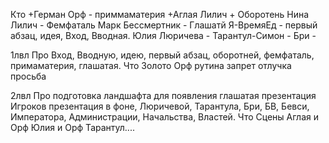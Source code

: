 
Кто
	+Герман Орф 
		- приммаматерия
	+Аглая Лилич 
		+ Оборотень
	Нина Лилич - Фемфаталь
	Марк Бессмертник - Глашатй
	Я-ВремяЕд - первый абзац, идея, Вход, Вводная.
	Юлия Люричева - 
	Тарантул-Симон -
	Бри - 

1лвл 
Про 
	Вход, Вводную, идею, первый абзац, оборотней, фемфаталь, примаматерия, глашатая.
Что
	Золото 
		Орф
	рутина
	запрет
	отлучка
	просьба

2лвл
Про
	подготовка ландшафта для появления глашатая
	презентация Игроков
	презентация в фоне, Люричевой, Тарантула, Бри, БВ, Бевси, Императора, Администрации, Начальства, Властей.
Что
	Сцены
		Аглая и Орф
		Юлия и Орф
		Тарантул....





